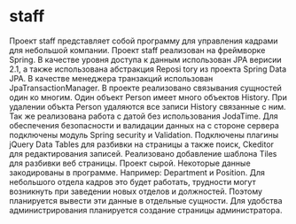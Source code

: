 # staff
Проект staff представляет собой программу для управления кадрами для небольшой компании.
Проект staff реализован на фреймворке Spring. 
В качестве уровня доступа к данным использован JPA верисии 2.1, 
а также использована абстракция Reposi tory из проекта  Spring Data JPA. 
В качестве менеджера транзакций использован  JpaTransactionManager. 
В проекте реализовано  связывания сущностей один ко многим. 
Один объект Person имеет много объектов History. 
При удалении объкта Person удаляются все записи History связанные с ним. 
Так же реализована работа с датой без использования JodaTime. 
Для обеспечения безопасности и валидации данных на с стороне сервера 
подключены модуль Spring security и  Validation. 
Подключены плагины jQuery Data Tables для разбивки на страницы а также поиск, 
Ckeditor для редактирования записей. Реализовано добавление шаблона Tiles для разбивки веб страницы.
 Проект сырой. Некоторые данные закодированы в программе. 
 Например: Department и Position. Для небольшого отдела кадров это будет работать, 
 трудности могут возникнуть при заведении новых отделов и должностей. 
 Поэтому планируется вывести эти данные в отдельные сущности. 
 Для удобства администрирования планируется создание страницы администратора.
